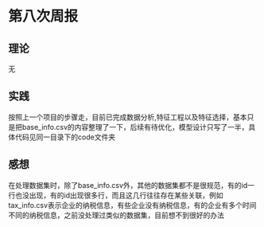 # 第八次周报

## 理论

无

## 实践

按照上一个项目的步骤走，目前已完成数据分析,特征工程以及特征选择，基本只是把base_info.csv的内容整理了一下，后续有待优化，模型设计只写了一半，具体代码见同一目录下的code文件夹

## 感想

在处理数据集时，除了base_info.csv外，其他的数据集都不是很规范，有的id一行也没出现，有的id出现很多行，而且这几行往往存在某些关联，例如tax_info.csv表示企业的纳税信息，有些企业没有纳税信息，有的企业有多个时间不同的纳税信息，之前没处理过类似的数据集，目前想不到很好的办法